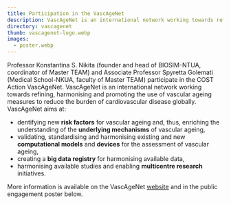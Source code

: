 ```yaml
---
title: Participation in the VascAgeNet
description: VascAgeNet is an international network working towards refining, harmonising and promoting the use of vascular ageing measures to reduce the burden of cardiovascular disease globally.
directory: vascagenet
thumb: vascagenet-logo.webp
images:
  - poster.webp
---
```


<p>
 Professor Konstantina S. Nikita (founder and head of BIOSIM-NTUA, coordinator of Master TEAM) and Associate Professor Spyretta Golemati (Medical School-NKUA, faculty of Master TEAM) 
  participate in the COST Action VascAgeNet. VascAgeNet is an international network working towards refining, harmonising and promoting the use of vascular ageing measures to reduce 
  the burden of cardiovascular disease globally. VascAgeNet aims at:
 
 <ul>
  <li>dentifying new <strong>risk factors</strong> for vascular ageing and, thus, enriching the understanding of the <strong>underlying mechanisms</strong> of vascular ageing,</li>
  <li>validating, standardising and harmonising existing and new <strong>computational models</strong> and <strong>devices</strong> for the assessment of vascular ageing,</li>
  <li>creating a <strong>big data registry</strong> for harmonising available data,</li>
  <li>harmonising available studies and enabling <strong>multicentre research</strong> initiatives.</li>
 </ul>
 
<p>More information is available on the VascAgeNet <a href="https://vascagenet.eu/">website</a> and in the public engagement poster below.</p>
